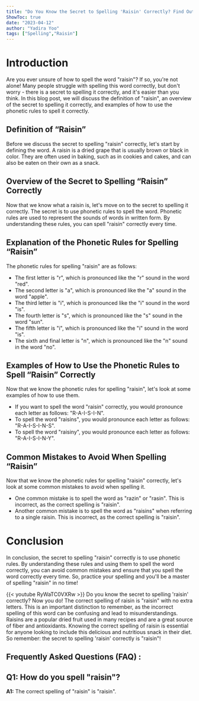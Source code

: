 ```yaml
---
title: "Do You Know the Secret to Spelling 'Raisin' Correctly? Find Out Now!"
ShowToc: true 
date: "2023-04-12"
author: "Yadira Yoo" 
tags: ["Spelling","Raisin"]
---
```

# Introduction

Are you ever unsure of how to spell the word "raisin"? If so, you're not alone! Many people struggle with spelling this word correctly, but don't worry - there is a secret to spelling it correctly, and it's easier than you think. In this blog post, we will discuss the definition of "raisin", an overview of the secret to spelling it correctly, and examples of how to use the phonetic rules to spell it correctly.

## Definition of “Raisin”

Before we discuss the secret to spelling "raisin" correctly, let's start by defining the word. A raisin is a dried grape that is usually brown or black in color. They are often used in baking, such as in cookies and cakes, and can also be eaten on their own as a snack.

## Overview of the Secret to Spelling “Raisin” Correctly

Now that we know what a raisin is, let's move on to the secret to spelling it correctly. The secret is to use phonetic rules to spell the word. Phonetic rules are used to represent the sounds of words in written form. By understanding these rules, you can spell "raisin" correctly every time.

## Explanation of the Phonetic Rules for Spelling “Raisin”

The phonetic rules for spelling "raisin" are as follows:

- The first letter is "r", which is pronounced like the "r" sound in the word "red".
- The second letter is "a", which is pronounced like the "a" sound in the word "apple".
- The third letter is "i", which is pronounced like the "i" sound in the word "is".
- The fourth letter is "s", which is pronounced like the "s" sound in the word "sun".
- The fifth letter is "i", which is pronounced like the "i" sound in the word "is".
- The sixth and final letter is "n", which is pronounced like the "n" sound in the word "no".

## Examples of How to Use the Phonetic Rules to Spell “Raisin” Correctly

Now that we know the phonetic rules for spelling "raisin", let's look at some examples of how to use them.

- If you want to spell the word "raisin" correctly, you would pronounce each letter as follows: "R-A-I-S-I-N".
- To spell the word "raisins", you would pronounce each letter as follows: "R-A-I-S-I-N-S".
- To spell the word "raisiny", you would pronounce each letter as follows: "R-A-I-S-I-N-Y".

## Common Mistakes to Avoid When Spelling “Raisin”

Now that we know the phonetic rules for spelling "raisin" correctly, let's look at some common mistakes to avoid when spelling it.

- One common mistake is to spell the word as "razin" or "rasin". This is incorrect, as the correct spelling is "raisin".
- Another common mistake is to spell the word as "raisins" when referring to a single raisin. This is incorrect, as the correct spelling is "raisin".

# Conclusion

In conclusion, the secret to spelling "raisin" correctly is to use phonetic rules. By understanding these rules and using them to spell the word correctly, you can avoid common mistakes and ensure that you spell the word correctly every time. So, practice your spelling and you'll be a master of spelling "raisin" in no time!

{{< youtube RyWaTC0VXRw >}} 
Do you know the secret to spelling 'raisin' correctly? Now you do! The correct spelling of raisin is "raisin" with no extra letters. This is an important distinction to remember, as the incorrect spelling of this word can be confusing and lead to misunderstandings. Raisins are a popular dried fruit used in many recipes and are a great source of fiber and antioxidants. Knowing the correct spelling of raisin is essential for anyone looking to include this delicious and nutritious snack in their diet. So remember: the secret to spelling 'raisin' correctly is "raisin"!

## Frequently Asked Questions (FAQ) :
## Q1: How do you spell "raisin"?

**A1:** The correct spelling of "raisin" is "raisin".






